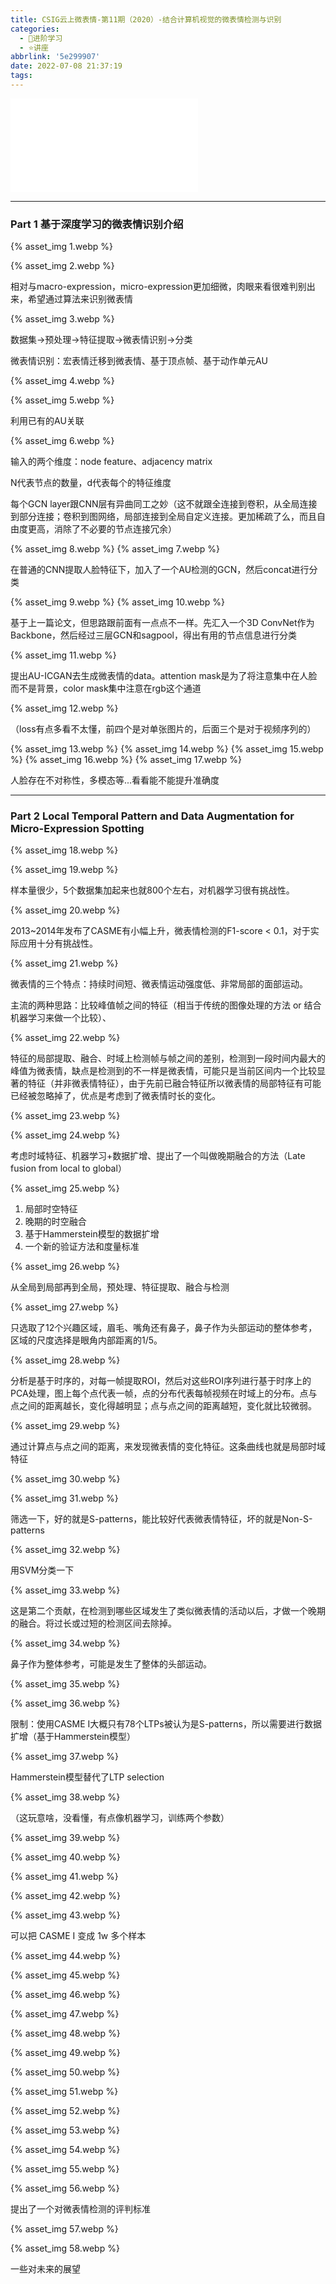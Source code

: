 ```yaml
---
title: CSIG云上微表情-第11期（2020）-结合计算机视觉的微表情检测与识别
categories:
  - 🌙进阶学习
  - ⭐讲座
abbrlink: '5e299907'
date: 2022-07-08 21:37:19
tags:
---
```


<iframe src="//player.bilibili.com/player.html?aid=415822781&bvid=BV18V411b7VS&cid=272458571&page=1" scrolling="no" border="0" frameborder="no" framespacing="0" allowfullscreen="true"> </iframe>

<!--more-->

***

### Part 1 基于深度学习的微表情识别介绍

{% asset_img 1.webp %}

{% asset_img 2.webp %}

相对与macro-expression，micro-expression更加细微，肉眼来看很难判别出来，希望通过算法来识别微表情

{% asset_img 3.webp %}

数据集->预处理->特征提取->微表情识别->分类

微表情识别：宏表情迁移到微表情、基于顶点帧、基于动作单元AU

{% asset_img 4.webp %}

{% asset_img 5.webp %}

利用已有的AU关联

{% asset_img 6.webp %}

输入的两个维度：node feature、adjacency matrix

N代表节点的数量，d代表每个的特征维度

每个GCN layer跟CNN层有异曲同工之妙（这不就跟全连接到卷积，从全局连接到部分连接；卷积到图网络，局部连接到全局自定义连接。更加稀疏了么，而且自由度更高，消除了不必要的节点连接冗余）

{% asset_img 8.webp %}
{% asset_img 7.webp %}

在普通的CNN提取人脸特征下，加入了一个AU检测的GCN，然后concat进行分类

{% asset_img 9.webp %}
{% asset_img 10.webp %}

基于上一篇论文，但思路跟前面有一点点不一样。先汇入一个3D ConvNet作为Backbone，然后经过三层GCN和sagpool，得出有用的节点信息进行分类

{% asset_img 11.webp %}

提出AU-ICGAN去生成微表情的data。attention mask是为了将注意集中在人脸而不是背景，color mask集中注意在rgb这个通道

{% asset_img 12.webp %}

（loss有点多看不太懂，前四个是对单张图片的，后面三个是对于视频序列的）

{% asset_img 13.webp %}
{% asset_img 14.webp %}
{% asset_img 15.webp %}
{% asset_img 16.webp %}
{% asset_img 17.webp %}

人脸存在不对称性，多模态等...看看能不能提升准确度

***

### Part 2 Local Temporal Pattern and Data Augmentation for Micro-Expression Spotting

{% asset_img 18.webp %}

{% asset_img 19.webp %}

样本量很少，5个数据集加起来也就800个左右，对机器学习很有挑战性。

{% asset_img 20.webp %}

2013~2014年发布了CASME有小幅上升，微表情检测的F1-score < 0.1，对于实际应用十分有挑战性。

{% asset_img 21.webp %}

微表情的三个特点：持续时间短、微表情运动强度低、非常局部的面部运动。

主流的两种思路：比较峰值帧之间的特征（相当于传统的图像处理的方法 or 结合机器学习来做一个比较）、

{% asset_img 22.webp %}

特征的局部提取、融合、时域上检测帧与帧之间的差别，检测到一段时间内最大的峰值为微表情，缺点是检测到的不一样是微表情，可能只是当前区间内一个比较显著的特征（并非微表情特征），由于先前已融合特征所以微表情的局部特征有可能已经被忽略掉了，优点是考虑到了微表情时长的变化。

{% asset_img 23.webp %}

{% asset_img 24.webp %}

考虑时域特征、机器学习+数据扩增、提出了一个叫做晚期融合的方法（Late fusion from local to global）

{% asset_img 25.webp %}

1. 局部时空特征
2. 晚期的时空融合
3. 基于Hammerstein模型的数据扩增
4. 一个新的验证方法和度量标准

{% asset_img 26.webp %}

从全局到局部再到全局，预处理、特征提取、融合与检测

{% asset_img 27.webp %}

只选取了12个兴趣区域，眉毛、嘴角还有鼻子，鼻子作为头部运动的整体参考，区域的尺度选择是眼角内部距离的1/5。

{% asset_img 28.webp %}

分析是基于时序的，对每一帧提取ROI，然后对这些ROI序列进行基于时序上的PCA处理，图上每个点代表一帧，点的分布代表每帧视频在时域上的分布。点与点之间的距离越长，变化得越明显；点与点之间的距离越短，变化就比较微弱。

{% asset_img 29.webp %}

通过计算点与点之间的距离，来发现微表情的变化特征。这条曲线也就是局部时域特征

{% asset_img 30.webp %}

{% asset_img 31.webp %}

筛选一下，好的就是S-patterns，能比较好代表微表情特征，坏的就是Non-S-patterns

{% asset_img 32.webp %}

用SVM分类一下

{% asset_img 33.webp %}

这是第二个贡献，在检测到哪些区域发生了类似微表情的活动以后，才做一个晚期的融合。将过长或过短的检测区间去除掉。

{% asset_img 34.webp %}

鼻子作为整体参考，可能是发生了整体的头部运动。

{% asset_img 35.webp %}

{% asset_img 36.webp %}

限制：使用CASME I大概只有78个LTPs被认为是S-patterns，所以需要进行数据扩增（基于Hammerstein模型）

{% asset_img 37.webp %}

Hammerstein模型替代了LTP selection

{% asset_img 38.webp %}

（这玩意啥，没看懂，有点像机器学习，训练两个参数）

{% asset_img 39.webp %}

{% asset_img 40.webp %}

{% asset_img 41.webp %}

{% asset_img 42.webp %}

{% asset_img 43.webp %}

可以把 CASME I 变成 1w 多个样本

{% asset_img 44.webp %}

{% asset_img 45.webp %}

{% asset_img 46.webp %}

{% asset_img 47.webp %}

{% asset_img 48.webp %}

{% asset_img 49.webp %}

{% asset_img 50.webp %}

{% asset_img 51.webp %}

{% asset_img 52.webp %}

{% asset_img 53.webp %}

{% asset_img 54.webp %}

{% asset_img 55.webp %}

{% asset_img 56.webp %}

提出了一个对微表情检测的评判标准

{% asset_img 57.webp %}

{% asset_img 58.webp %}

一些对未来的展望
